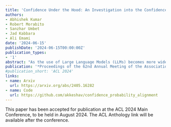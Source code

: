```yaml
---
title: 'Confidence Under the Hood: An Investigation into the Confidence-Probability Alignment in Large Language Models'
authors:
- Abhishek Kumar
- Robert Morabito
- Sanzhar Umbet
- Jad Kabbara
- Ali Emami
date: '2024-06-15'
publishDate: '2024-06-15T00:00:00Z'
publication_types:
- '1'
abstract: "As the use of Large Language Models (LLMs) becomes more widespread, understanding their self-evaluation of confidence in generated responses becomes increasingly important as it is integral to the reliability of the output of these models. We introduce the concept of Confidence-Probability Alignment, that connects an LLM's internal confidence, quantified by token probabilities, to the confidence conveyed in the model's response when explicitly asked about its certainty. Using various datasets and prompting techniques that encourage model introspection, we probe the alignment between models' internal and expressed confidence. These techniques encompass using structured evaluation scales to rate confidence, including answer options when prompting, and eliciting the model's confidence level for outputs it does not recognize as its own. Notably, among the models analyzed, OpenAI's GPT-4 showed the strongest confidence-probability alignment, with an average Spearman's ρ^ of 0.42, across a wide range of tasks. Our work contributes to the ongoing efforts to facilitate risk assessment in the application of LLMs and to further our understanding of model trustworthiness."
publication: '*Proceedings of the 62nd Annual Meeting of the Association for Computational Linguistics **(ACL 2024)***'
#publication_short: 'ACL 2024'
links:
- name: Arxiv
  url: https://arxiv.org/abs/2405.16282
- name: Code
  url: https://github.com/akkeshav/confidence_probability_alignment
---
```


This paper has been accepted for publication at the ACL 2024 Main Conference, to be held in August 2024. The ACL Anthology link will be available after the conference.